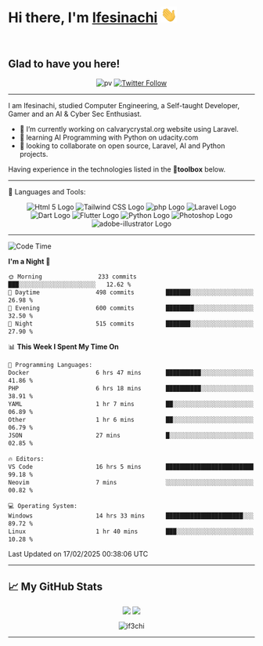 <h1 align="left">Hi there, I'm <a href="https://twitter.com/ifeabasi" target="_blank">Ifesinachi</a> <img
src="https://github.com/if3chi/if3chi/raw/main/img/Hi.gif" height="32" /></h1>
<br />


<h2>Glad to have you here!</h2> 

<div align="center">

![pv](https://pageview.vercel.app/?github_user=if3chi)
[![Twitter Follow](https://img.shields.io/twitter/follow/ifeabasi?label=Follow%20me%20on%20Twitter&style=social)](https://twitter.com/intent/follow?screen_name=ifeabasi)
<!-- ![GitHub last commit](https://img.shields.io/github/last-commit/if3chi/if3chi) -->

</div>

---


<!--
**if3chi/if3chi** is a ✨ _special_ ✨ repository because its `README.md` (this file) appears on your GitHub profile.

Here are some ideas to get you started:

- 🔭 I’m currently working on ...
- 🌱 I’m currently learning ...
- 👯 I’m looking to collaborate on ...
- 🤔 I’m looking for help with ...
- 💬 Ask me about ...
- 📫 How to reach me: ...
- 😄 Pronouns: ...
- ⚡ Fun fact: ...
-->

I am Ifesinachi, studied Computer Engineering, a Self-taught Developer, Gamer and an AI & Cyber Sec Enthusiast.

- 🔭 I’m currently working on calvarycrystal.org website using Laravel.
- 🌱 learning AI Programming with Python on udacity.com
- 🤝 looking to collaborate on open source, Laravel, AI and Python projects.
 
Having experience in the technologies listed in the 🧰**toolbox** below.

---

🧰 Languages and Tools:

<div align="center">
    <img src="https://cdn.worldvectorlogo.com/logos/html5-2.svg" alt="Html 5 Logo" width="50" height="50"/> 
    <img src="https://cdn.worldvectorlogo.com/logos/tailwind-css-2.svg" alt="Tailwind CSS Logo" width="50" height="50"/>
    <img src="https://cdn.worldvectorlogo.com/logos/php-1.svg" alt="php Logo" width="50" height="50"/>
    <img src="https://cdn.worldvectorlogo.com/logos/laravel-2.svg" alt="Laravel Logo" width="50" height="50"/>
    <img src="https://cdn.worldvectorlogo.com/logos/dart.svg" alt="Dart Logo" width="50" height="50"/>
    <img src="https://cdn.worldvectorlogo.com/logos/flutter-logo.svg" alt="Flutter Logo" width="50" height="50"/> 
    <img src="https://cdn.worldvectorlogo.com/logos/python-5.svg" alt="Python Logo" width="50" height="50"/>
    <img src="https://cdn.worldvectorlogo.com/logos/photoshop-cc-7.svg" alt="Photoshop Logo" width="50" height="50"/>
    <img src="https://cdn.worldvectorlogo.com/logos/adobe-illustrator-cc-2019.svg" alt="adobe-illustrator Logo" width="50" height="50"/>
</div>

---
<!--START_SECTION:waka-->
![Code Time](http://img.shields.io/badge/Code%20Time-1%2C584%20hrs%2012%20mins-blue)

**I'm a Night 🦉** 

```text
🌞 Morning                233 commits         ███░░░░░░░░░░░░░░░░░░░░░░   12.62 % 
🌆 Daytime                498 commits         ███████░░░░░░░░░░░░░░░░░░   26.98 % 
🌃 Evening                600 commits         ████████░░░░░░░░░░░░░░░░░   32.50 % 
🌙 Night                  515 commits         ███████░░░░░░░░░░░░░░░░░░   27.90 % 
```


📊 **This Week I Spent My Time On** 

```text
💬 Programming Languages: 
Docker                   6 hrs 47 mins       ██████████░░░░░░░░░░░░░░░   41.86 % 
PHP                      6 hrs 18 mins       ██████████░░░░░░░░░░░░░░░   38.91 % 
YAML                     1 hr 7 mins         ██░░░░░░░░░░░░░░░░░░░░░░░   06.89 % 
Other                    1 hr 6 mins         ██░░░░░░░░░░░░░░░░░░░░░░░   06.79 % 
JSON                     27 mins             █░░░░░░░░░░░░░░░░░░░░░░░░   02.85 % 

🔥 Editors: 
VS Code                  16 hrs 5 mins       █████████████████████████   99.18 % 
Neovim                   7 mins              ░░░░░░░░░░░░░░░░░░░░░░░░░   00.82 % 

💻 Operating System: 
Windows                  14 hrs 33 mins      ██████████████████████░░░   89.72 % 
Linux                    1 hr 40 mins        ███░░░░░░░░░░░░░░░░░░░░░░   10.28 % 
```


 Last Updated on 17/02/2025 00:38:06 UTC
<!--END_SECTION:waka-->

---

## &#x1f4c8; My GitHub Stats

<div align="center">
    <img align="center" src="https://github-readme-stats.vercel.app/api?username=if3chi&theme=radical&icon_color=d03e7c&show_icons=true0&hide=issues" />
    <img align="center" width="250" src="https://github-readme-stats.vercel.app/api/top-langs/?username=if3chi&hide=html,kotlin&theme=radical&show_owner=true&layout=default" />
    <p><img align="center" src="https://github-readme-streak-stats.herokuapp.com/?user=if3chi&theme=radical" alt="if3chi" /></p>
</div>

---